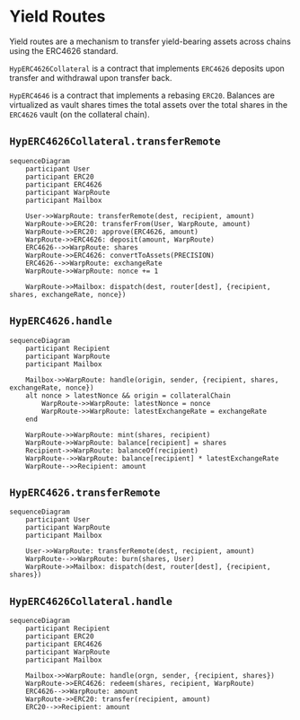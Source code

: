 # Yield Routes

Yield routes are a mechanism to transfer yield-bearing assets across chains using the ERC4626 standard.

`HypERC4626Collateral` is a contract that implements `ERC4626` deposits upon transfer and withdrawal upon transfer back.

`HypERC4646` is a contract that implements a rebasing `ERC20`. Balances are virtualized as vault shares times the total assets over the total shares in the `ERC4626` vault (on the collateral chain).

## `HypERC4626Collateral.transferRemote`

```mermaid
sequenceDiagram
    participant User
    participant ERC20
    participant ERC4626
    participant WarpRoute
    participant Mailbox

    User->>WarpRoute: transferRemote(dest, recipient, amount)
    WarpRoute->>ERC20: transferFrom(User, WarpRoute, amount)
    WarpRoute->>ERC20: approve(ERC4626, amount)
    WarpRoute->>ERC4626: deposit(amount, WarpRoute)
    ERC4626-->>WarpRoute: shares
    WarpRoute->>ERC4626: convertToAssets(PRECISION)
    ERC4626-->>WarpRoute: exchangeRate
    WarpRoute->>WarpRoute: nonce += 1

    WarpRoute->>Mailbox: dispatch(dest, router[dest], {recipient, shares, exchangeRate, nonce})
```

## `HypERC4626.handle`

```mermaid
sequenceDiagram
    participant Recipient
    participant WarpRoute
    participant Mailbox

    Mailbox->>WarpRoute: handle(origin, sender, {recipient, shares, exchangeRate, nonce})
    alt nonce > latestNonce && origin = collateralChain
        WarpRoute->>WarpRoute: latestNonce = nonce
        WarpRoute->>WarpRoute: latestExchangeRate = exchangeRate
    end

    WarpRoute->>WarpRoute: mint(shares, recipient)
    WarpRoute->>WarpRoute: balance[recipient] = shares
    Recipient->>WarpRoute: balanceOf(recipient)
    WarpRoute-->>WarpRoute: balance[recipient] * latestExchangeRate
    WarpRoute-->>Recipient: amount
```

## `HypERC4626.transferRemote`

```mermaid
sequenceDiagram
    participant User
    participant WarpRoute
    participant Mailbox

    User->>WarpRoute: transferRemote(dest, recipient, amount)
    WarpRoute-->>WarpRoute: burn(shares, User)
    WarpRoute->>Mailbox: dispatch(dest, router[dest], {recipient, shares})
```

## `HypERC4626Collateral.handle`

```mermaid
sequenceDiagram
    participant Recipient
    participant ERC20
    participant ERC4626
    participant WarpRoute
    participant Mailbox

    Mailbox->>WarpRoute: handle(orgn, sender, {recipient, shares})
    WarpRoute->>ERC4626: redeem(shares, recipient, WarpRoute)
    ERC4626-->>WarpRoute: amount
    WarpRoute->>ERC20: transfer(recipient, amount)
    ERC20-->>Recipient: amount
```
